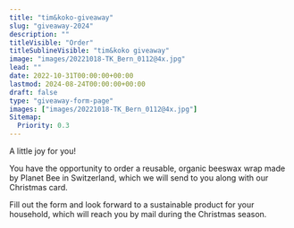 ```yaml
---
title: "tim&koko-giveaway"
slug: "giveaway-2024"
description: ""
titleVisible: "Order"
titleSublineVisible: "tim&koko giveaway"
image: "images/20221018-TK_Bern_0112@4x.jpg"
lead: ""
date: 2022-10-31T00:00:00+00:00
lastmod: 2024-08-24T00:00:00+00:00
draft: false
type: "giveaway-form-page"
images: ["images/20221018-TK_Bern_0112@4x.jpg"]
Sitemap:
  Priority: 0.3
---
```


A little joy for you!

You have the opportunity to order a reusable, organic beeswax wrap made by Planet Bee in Switzerland, which we will send to you along with our Christmas card.

Fill out the form and look forward to a sustainable product for your household, which will reach you by mail during the Christmas season.
